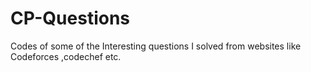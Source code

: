 # CP-Questions
Codes of some of the Interesting questions I solved  from websites like Codeforces ,codechef etc.
